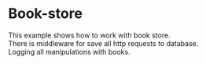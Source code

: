 # Book-store
This example shows how to work with book store. <br />
There is middleware for save all http requests to database. </br>
Logging all manipulations with books. </br>
